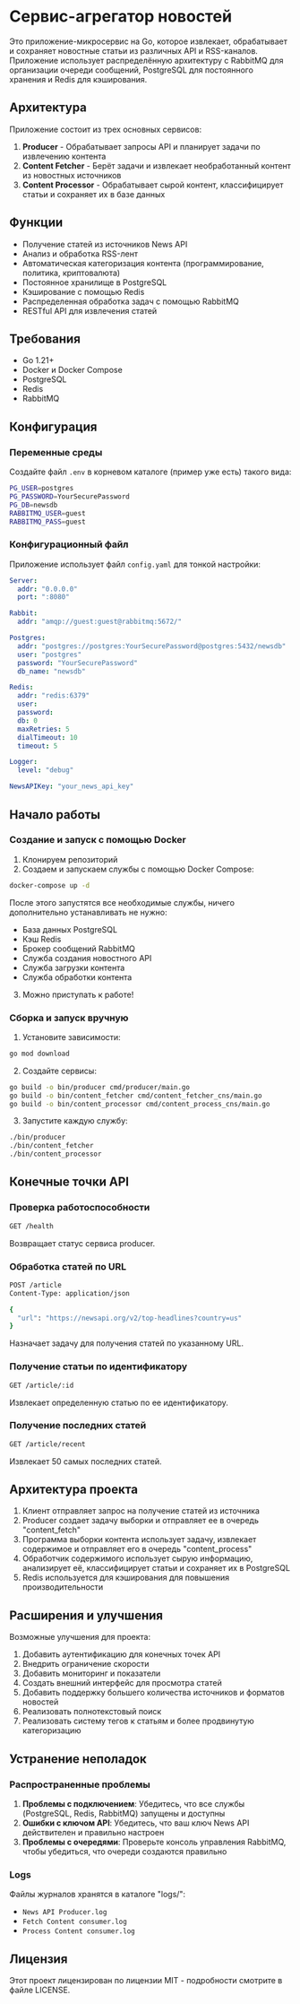 # Сервис-агрегатор новостей

Это приложение-микросервис на Go, которое извлекает, обрабатывает и сохраняет новостные статьи из различных API и RSS-каналов. Приложение использует распределённую архитектуру с RabbitMQ для организации очереди сообщений, PostgreSQL для постоянного хранения и Redis для кэширования.

## Архитектура

Приложение состоит из трех основных сервисов:

1. **Producer** - Обрабатывает запросы API и планирует задачи по извлечению контента
2. **Content Fetcher** - Берёт задачи и извлекает необработанный контент из новостных источников
3. **Content Processor** - Обрабатывает сырой контент, классифицирует статьи и сохраняет их в базе данных

## Функции

- Получение статей из источников News API
- Анализ и обработка RSS-лент
- Автоматическая категоризация контента (программирование, политика, криптовалюта)
- Постоянное хранилище в PostgreSQL
- Кэширование с помощью Redis
- Распределенная обработка задач с помощью RabbitMQ
- RESTful API для извлечения статей

## Требования

- Go 1.21+
- Docker и Docker Compose
- PostgreSQL
- Redis
- RabbitMQ

## Конфигурация

### Переменные среды

Создайте файл `.env` в корневом каталоге (пример уже есть) такого вида:

```bash
PG_USER=postgres
PG_PASSWORD=YourSecurePassword
PG_DB=newsdb
RABBITMQ_USER=guest
RABBITMQ_PASS=guest
```

### Конфигурационный файл

Приложение использует файл `config.yaml` для тонкой настройки:

```yaml
Server:
  addr: "0.0.0.0"
  port: ":8080"

Rabbit:
  addr: "amqp://guest:guest@rabbitmq:5672/"

Postgres:
  addr: "postgres://postgres:YourSecurePassword@postgres:5432/newsdb"
  user: "postgres"
  password: "YourSecurePassword"
  db_name: "newsdb"

Redis:
  addr: "redis:6379"
  user:
  password:
  db: 0
  maxRetries: 5
  dialTimeout: 10
  timeout: 5

Logger:
  level: "debug"

NewsAPIKey: "your_news_api_key"
```

## Начало работы

### Создание и запуск с помощью Docker

1. Клонируем репозиторий
2. Создаем и запускаем службы с помощью Docker Compose:

```bash
docker-compose up -d
```

После этого запустятся все необходимые службы, ничего дополнительно устанавливать не нужно:

- База данных PostgreSQL
- Кэш Redis
- Брокер сообщений RabbitMQ
- Служба создания новостного API
- Служба загрузки контента
- Служба обработки контента

3. Можно приступать к работе!

### Сборка и запуск вручную

1. Установите зависимости:

```bash
go mod download
```

2. Создайте сервисы:

```bash
go build -o bin/producer cmd/producer/main.go
go build -o bin/content_fetcher cmd/content_fetcher_cns/main.go
go build -o bin/content_processor cmd/content_process_cns/main.go
```

3. Запустите каждую службу:

```bash
./bin/producer
./bin/content_fetcher
./bin/content_processor
```

## Конечные точки API

### Проверка работоспособности

```bash
GET /health
```

Возвращает статус сервиса producer.

### Обработка статей по URL

```bash
POST /article
Content-Type: application/json

{
  "url": "https://newsapi.org/v2/top-headlines?country=us"
}
```

Назначает задачу для получения статей по указанному URL.

### Получение статьи по идентификатору

```bash
GET /article/:id
```

Извлекает определенную статью по ее идентификатору.

### Получение последних статей

```bash
GET /article/recent
```

Извлекает 50 самых последних статей.

## Архитектура проекта

1. Клиент отправляет запрос на получение статей из источника
2. Producer создает задачу выборки и отправляет ее в очередь "content_fetch"
3. Программа выборки контента использует задачу, извлекает содержимое и отправляет его в очередь "content_process"
4. Обработчик содержимого использует сырую информацию, анализирует её, классифицирует статьи и сохраняет их в PostgreSQL
5. Redis используется для кэширования для повышения производительности

## Расширения и улучшения

Возможные улучшения для проекта:

1. Добавить аутентификацию для конечных точек API
2. Внедрить ограничение скорости
3. Добавить мониторинг и показатели
4. Создать внешний интерфейс для просмотра статей
5. Добавить поддержку большего количества источников и форматов новостей
6. Реализовать полнотекстовый поиск
7. Реализовать систему тегов к статьям и более продвинутую категоризацию

## Устранение неполадок

### Распространенные проблемы

1. **Проблемы с подключением**: Убедитесь, что все службы (PostgreSQL, Redis, RabbitMQ) запущены и доступны
2. **Ошибки с ключом API**: Убедитесь, что ваш ключ News API действителен и правильно настроен
3. **Проблемы с очередями**: Проверьте консоль управления RabbitMQ, чтобы убедиться, что очереди создаются правильно

### Logs

Файлы журналов хранятся в каталоге "logs/":

- `News API Producer.log`
- `Fetch Content consumer.log`
- `Process Content consumer.log`

## Лицензия

Этот проект лицензирован по лицензии MIT - подробности смотрите в файле LICENSE.
